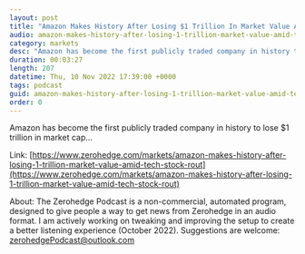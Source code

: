 ```yaml
---
layout: post
title: "Amazon Makes History After Losing $1 Trillion In Market Value Amid Tech Stock Rout"
audio: amazon-makes-history-after-losing-1-trillion-market-value-amid-tech-stock-rout-0
category: markets
desc: "Amazon has become the first publicly traded company in history to lose $1 trillion in market cap..."
duration: 00:03:27
length: 207
datetime: Thu, 10 Nov 2022 17:39:00 +0000
tags: podcast
guid: amazon-makes-history-after-losing-1-trillion-market-value-amid-tech-stock-rout-0
order: 0
---
```

Amazon has become the first publicly traded company in history to lose $1 trillion in market cap...

Link: [https://www.zerohedge.com/markets/amazon-makes-history-after-losing-1-trillion-market-value-amid-tech-stock-rout](https://www.zerohedge.com/markets/amazon-makes-history-after-losing-1-trillion-market-value-amid-tech-stock-rout)

About: The Zerohedge Podcast is a non-commercial, automated program, designed to give people a way to get news from Zerohedge in an audio format.  I am actively working on tweaking and improving the setup to create a better listening experience (October 2022).  Suggestions are welcome: [zerohedgePodcast@outlook.com](mailto:zerohedgePodcast@outlook.com)